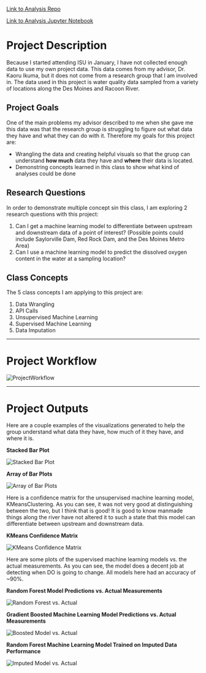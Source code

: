
[Link to Analysis Repo](https://github.com/djtenpas/finalprojectanalysis)

[Link to Analysis Jupyter Notebook](https://nbviewer.org/github/djtenpas/finalprojectanalysis/blob/main/516project/Published%20Analysis%20Notebook.ipynb)


# Project Description

Because I started attending ISU in January, I have not collected enough data to use my own project data. This data comes from my advisor, Dr. Kaoru Ikuma, but it does not come from a research group that I am involved in. The data used in this project is water quality data sampled from a variety of locations along the Des Moines and Racoon River.

## Project Goals

One of the main problems my advisor described to me when she gave me this data was that the research group is struggling to figure out what data they have and what they can do with it. Therefore my goals for this project are:

* Wrangling the data and creating helpful visuals so that the gruop can understand **how much** data they have and **where** their data is located.
* Demonstring concepts learned in this class to show what kind of analyses could be done

## Research Questions

In order to demonstrate multiple concept sin this class, I am exploring 2 research questions with this project:

1. Can I get a machine learning model to differentiate between upstream and downstream data of a point of interest? (Possible points could include Saylorville Dam, Red Rock Dam, and the Des Moines Metro Area)
2. Can I use a machine learning model to predict the dissolved oxygen content in the water at a sampling location?

## Class Concepts

The 5 class concepts I am applying to this project are:

1. Data Wrangling
2. API Calls
3. Unsupervised Machine Learning
4. Supervised Machine Learning
5. Data Imputation

***

# Project Workflow

![ProjectWorkflow](https://github.com/djtenpas/finalprojectanalysis/blob/main/rawimages/ProjectWorkflow.png)

***

# Project Outputs

Here are a couple examples of the visualizations generated to help the group understand what data they have, how much of it they have, and where it is.

**Stacked Bar Plot**

![Stacked Bar Plot](https://github.com/djtenpas/finalprojectanalysis/blob/main/rawimages/stackedbar0.png)

**Array of Bar Plots**

![Array of Bar Plots](https://github.com/djtenpas/finalprojectanalysis/blob/main/rawimages/subbar0.png)

Here is a confidence matrix for the unsupervised machine learning model, KMeansClustering. As you can see, it was not very good at distinguishing between the two, but I think that is good! It is good to know manmade things along the river have not altered it to such a state that this model can differentiate between upstream and downstream data.

**KMeans Confidence Matrix**

![KMeans Confidence Matrix](https://github.com/djtenpas/finalprojectanalysis/blob/main/rawimages/KMeansConfMatrix.png)

Here are some plots of the supervised machine learning models vs. the actual measurements. As you can see, the model does a decent job at detecting when DO is going to change. All models here had an accuracy of ~90%.

**Random Forest Model Predictions vs. Actual Measurements**

![Random Forest vs. Actual](https://github.com/djtenpas/finalprojectanalysis/blob/main/rawimages/RFvsActualPlot.png)

**Gradient Boosted Machine Learning Model Predictions vs. Actual Measurements**

![Boosted Model vs. Actual](https://github.com/djtenpas/finalprojectanalysis/blob/main/rawimages/BoostedvsActualPlot.png)

**Random Forest Machine Learning Model Trained on Imputed Data Performance**

![Imputed Model vs. Actual](https://github.com/djtenpas/finalprojectanalysis/blob/main/rawimages/ImputedModelvsActualPlot.png)


